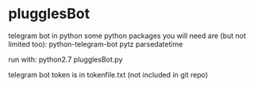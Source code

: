 # plugglesBot
telegram bot in python
some python packages you will need are (but not limited too):
python-telegram-bot
pytz
parsedatetime

run with:
python2.7 plugglesBot.py

telegram bot token is in tokenfile.txt (not included in git repo)
